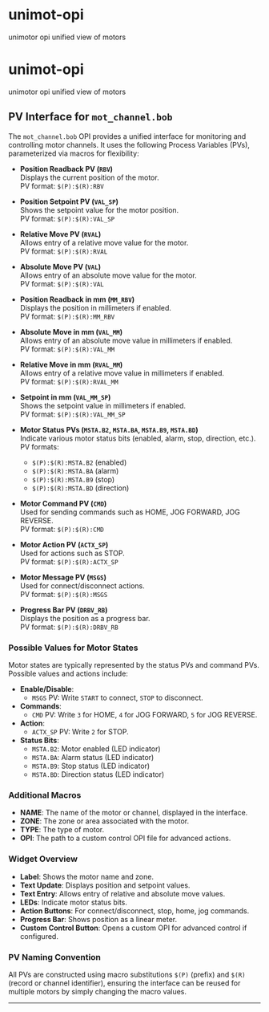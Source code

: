 # unimot-opi
unimotor opi unified view of motors

# unimot-opi
unimotor opi unified view of motors

## PV Interface for `mot_channel.bob`

The `mot_channel.bob` OPI provides a unified interface for monitoring and controlling motor channels. It uses the following Process Variables (PVs), parameterized via macros for flexibility:

- **Position Readback PV (`RBV`)**  
  Displays the current position of the motor.  
  PV format: `$(P):$(R):RBV`

- **Position Setpoint PV (`VAL_SP`)**  
  Shows the setpoint value for the motor position.  
  PV format: `$(P):$(R):VAL_SP`

- **Relative Move PV (`RVAL`)**  
  Allows entry of a relative move value for the motor.  
  PV format: `$(P):$(R):RVAL`

- **Absolute Move PV (`VAL`)**  
  Allows entry of an absolute move value for the motor.  
  PV format: `$(P):$(R):VAL`

- **Position Readback in mm (`MM_RBV`)**  
  Displays the position in millimeters if enabled.  
  PV format: `$(P):$(R):MM_RBV`

- **Absolute Move in mm (`VAL_MM`)**  
  Allows entry of an absolute move value in millimeters if enabled.  
  PV format: `$(P):$(R):VAL_MM`

- **Relative Move in mm (`RVAL_MM`)**  
  Allows entry of a relative move value in millimeters if enabled.  
  PV format: `$(P):$(R):RVAL_MM`

- **Setpoint in mm (`VAL_MM_SP`)**  
  Shows the setpoint value in millimeters if enabled.  
  PV format: `$(P):$(R):VAL_MM_SP`

- **Motor Status PVs (`MSTA.B2`, `MSTA.BA`, `MSTA.B9`, `MSTA.BD`)**  
  Indicate various motor status bits (enabled, alarm, stop, direction, etc.).  
  PV formats:  
    - `$(P):$(R):MSTA.B2` (enabled)  
    - `$(P):$(R):MSTA.BA` (alarm)  
    - `$(P):$(R):MSTA.B9` (stop)  
    - `$(P):$(R):MSTA.BD` (direction)

- **Motor Command PV (`CMD`)**  
  Used for sending commands such as HOME, JOG FORWARD, JOG REVERSE.  
  PV format: `$(P):$(R):CMD`

- **Motor Action PV (`ACTX_SP`)**  
  Used for actions such as STOP.  
  PV format: `$(P):$(R):ACTX_SP`

- **Motor Message PV (`MSGS`)**  
  Used for connect/disconnect actions.  
  PV format: `$(P):$(R):MSGS`

- **Progress Bar PV (`DRBV_RB`)**  
  Displays the position as a progress bar.  
  PV format: `$(P):$(R):DRBV_RB`

### Possible Values for Motor States

Motor states are typically represented by the status PVs and command PVs. Possible values and actions include:

- **Enable/Disable**:  
  - `MSGS` PV: Write `START` to connect, `STOP` to disconnect.
- **Commands**:  
  - `CMD` PV: Write `3` for HOME, `4` for JOG FORWARD, `5` for JOG REVERSE.
- **Action**:  
  - `ACTX_SP` PV: Write `2` for STOP.
- **Status Bits**:  
  - `MSTA.B2`: Motor enabled (LED indicator)
  - `MSTA.BA`: Alarm status (LED indicator)
  - `MSTA.B9`: Stop status (LED indicator)
  - `MSTA.BD`: Direction status (LED indicator)

### Additional Macros

- **NAME**: The name of the motor or channel, displayed in the interface.
- **ZONE**: The zone or area associated with the motor.
- **TYPE**: The type of motor.
- **OPI**: The path to a custom control OPI file for advanced actions.

### Widget Overview

- **Label**: Shows the motor name and zone.
- **Text Update**: Displays position and setpoint values.
- **Text Entry**: Allows entry of relative and absolute move values.
- **LEDs**: Indicate motor status bits.
- **Action Buttons**: For connect/disconnect, stop, home, jog commands.
- **Progress Bar**: Shows position as a linear meter.
- **Custom Control Button**: Opens a custom OPI for advanced control if configured.

### PV Naming Convention

All PVs are constructed using macro substitutions `$(P)` (prefix) and `$(R)` (record or channel identifier), ensuring the interface can be reused for multiple motors by simply changing the macro values.

---

